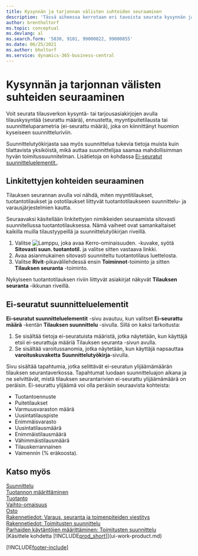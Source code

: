 ```yaml
---
title: Kysynnän ja tarjonnan välisten suhteiden seuraaminen
description: 'Tässä aiheessa kerrotaan eri tavoista seurata kysynnän ja tarjonnan välisiä suhteita, kuten linkitettyjen nimikkeiden seurantaa ja seuraamattomien suunnitteluelementtien käsittelemistä.'
author: brentholtorf
ms.topic: conceptual
ms.devlang: al
ms.search.form: '5830, 9101, 99000822, 99000855'
ms.date: 06/25/2021
ms.author: bholtorf
ms.service: dynamics-365-business-central
---
```

# <a name="track-relations-between-demand-and-supply"></a>Kysynnän ja tarjonnan välisten suhteiden seuraaminen

Voit seurata tilausverkon kysyntä- tai tarjousasiakirjojen avulla tilauskysyntää (seurattu määrä), ennustetta, myyntipuitetilausta tai suunnitteluparametria (ei-seurattu määrä), joka on kiinnittänyt huomion kyseiseen suunnitteluriviin.

Suunnittelutyökirjasta saa myös suunnittelua tukevia tietoja muista kuin tilattavista yksiköistä, mikä auttaa suunnittelijaa saamaa mahdollisimman hyvän toimitussuunnitelman. Lisätietoja on kohdassa [Ei-seuratut suunnitteluelementit.](production-how-track-demand-supply.md#untracked-planning-elements).

## <a name="to-track-linked-items"></a>Linkitettyjen kohteiden seuraaminen
Tilauksen seurannan avulla voi nähdä, miten myyntitilaukset, tuotantotilaukset ja ostotilaukset liittyvät tuotantotilaukseen suunnittelu- ja varausjärjestelmien kautta.

Seuraavaksi käsitellään linkitettyjen nimikkeiden seuraamista sitovasti suunnitellussa tuotantotilauksessa. Nämä vaiheet ovat samankaltaiset kaikilla muilla tilaustyypeillä ja suunnittelutyökirjan riveillä.

1. Valitse ![Lamppu, joka avaa Kerro-ominaisuuden.](media/ui-search/search_small.png "Kerro, mitä haluat tehdä") -kuvake, syötä **Sitovasti suun. tuotantotil.** ja valitse sitten vastaava linkki.
2. Avaa asianmukainen sitovasti suunniteltu tuotantotilaus luettelosta.
3. Valitse **Rivit**-pikavälilehdessä ensin **Toiminnot**-toiminto ja sitten **Tilauksen seuranta** -toiminto.

Nykyiseen tuotantotilauksen riviin liittyvät asiakirjat näkyvät **Tilauksen seuranta** -ikkunan riveillä.

## <a name="untracked-planning-elements"></a>Ei-seuratut suunnitteluelementit
**Ei-seuratut suunnitteluelementit** -sivu avautuu, kun valitset **Ei-seurattu määrä** -kentän **Tilauksen suunnittelu** -sivulla. Sillä on kaksi tarkoitusta:

1. Se sisältää tietoja ei-seuratuista määristä, jotka näytetään, kun käyttäjä etsii ei-seurattuja määriä Tilauksen seuranta -sivun avulla.
2. Se sisältää varoitussanomia, jotka näytetään, kun käyttäjä napsauttaa **varoituskuvaketta** **Suunnittelutyökirja**-sivulla.

Sivu sisältää tapahtumia, jotka selittävät ei-seuratun ylijäämämäärän tilauksen seurantaverkossa. Tapahtumat luodaan suunnitteluajon aikana ja ne selvittävät, mistä tilauksen seurantarivien ei-seurattu ylijäämämäärä on peräisin. Ei-seurattu ylijäämä voi olla peräisin seuraavista kohteista:

- Tuotantoennuste
- Puitetilaukset
- Varmuusvaraston määrä
- Uusintatilauspiste
- Enimmäisvarasto
- Uusintatilausmäärä
- Enimmäistilausmäärä
- Vähimmäistilausmäärä
- Tilauskerrannainen
- Vaimennin (% eräkoosta).

## <a name="see-also"></a>Katso myös
[Suunnittelu](production-planning.md)   
[Tuotannon määrittäminen](production-configure-production-processes.md)  
[Tuotanto](production-manage-manufacturing.md)    
[Vaihto-omaisuus](inventory-manage-inventory.md)  
[Osto](purchasing-manage-purchasing.md)  
[Rakennetiedot: Varaus, seuranta ja toimenpiteiden viestitys](design-details-reservation-order-tracking-and-action-messaging.md)  
[Rakennetiedot: Toimitusten suunnittelu](design-details-supply-planning.md)   
[Parhaiden käytäntöjen määrittäminen: Toimitusten suunnittelu](setup-best-practices-supply-planning.md)  
[Käsittele kohdetta [!INCLUDE[prod_short](includes/prod_short.md)]](ui-work-product.md)


[!INCLUDE[footer-include](includes/footer-banner.md)]

